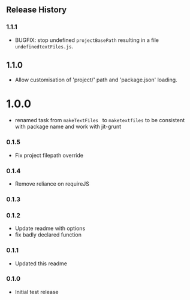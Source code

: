 ## Release History

### 1.1.1
* BUGFIX: stop undefined `projectBasePath` resulting in a file `undefinedtextFiles.js`.

## 1.1.0
* Allow customisation of 'project/' path and 'package.json' loading.

# 1.0.0
* renamed task from `makeTextFiles ` to `maketextfiles` to be consistent with package name and work with jit-grunt

### 0.1.5
* Fix project filepath override

### 0.1.4
* Remove reliance on requireJS

### 0.1.3

### 0.1.2 
* Update readme with options
* fix badly declared function

### 0.1.1
* Updated this readme

### 0.1.0
* Initial test release
